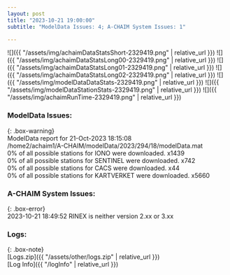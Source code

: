 ```yaml
---
layout: post
title: "2023-10-21 19:00:00"
subtitle: "ModelData Issues: 4; A-CHAIM System Issues: 1"

---
```


![]({{ "/assets/img/achaimDataStatsShort-2329419.png" | relative_url }})
![]({{ "/assets/img/achaimDataStatsLong00-2329419.png" | relative_url }})
![]({{ "/assets/img/achaimDataStatsLong01-2329419.png" | relative_url }})
![]({{ "/assets/img/achaimDataStatsLong02-2329419.png" | relative_url }})
![]({{ "/assets/img/modelDataDataStats-2329419.png" | relative_url }})
![]({{ "/assets/img/modelDataStationStats-2329419.png" | relative_url }})
![]({{ "/assets/img/achaimRunTime-2329419.png" | relative_url }})


### ModelData Issues:  
  
{: .box-warning}  
 ModelData report for 21-Oct-2023 18:15:08   
 /home2/achaim1/A-CHAIM/modelData/2023/294/18/modelData.mat   
 0% of all possible stations for IONO were downloaded. x1439   
 0% of all possible stations for SENTINEL were downloaded. x742   
 0% of all possible stations for CACS were downloaded. x44   
 0% of all possible stations for KARTVERKET were downloaded. x5660   
  
### A-CHAIM System Issues:  
  
{: .box-error}  
2023-10-21 18:49:52 RINEX is neither version 2.xx or 3.xx  

### Logs:  
  
{: .box-note}  
[Logs.zip]({{ "/assets/other/logs.zip" | relative_url }})  
[Log Info]({{ "/logInfo" | relative_url }})  
